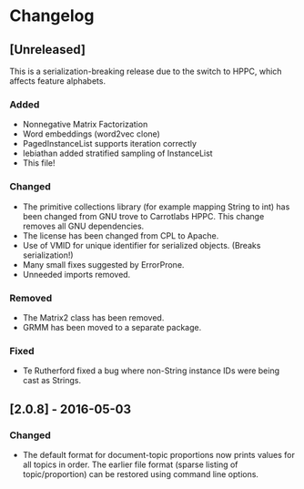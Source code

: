# Changelog

## [Unreleased]

This is a serialization-breaking release due to the switch to HPPC, which affects feature alphabets.

### Added
- Nonnegative Matrix Factorization
- Word embeddings (word2vec clone)
- PagedInstanceList supports iteration correctly
- lebiathan added stratified sampling of InstanceList
- This file!

### Changed
- The primitive collections library (for example mapping String to int) has been changed from GNU trove to Carrotlabs HPPC. This change removes all GNU dependencies.
- The license has been changed from CPL to Apache.
- Use of VMID for unique identifier for serialized objects. (Breaks serialization!)
- Many small fixes suggested by ErrorProne.
- Unneeded imports removed.

### Removed
- The Matrix2 class has been removed.
- GRMM has been moved to a separate package.

### Fixed
- Te Rutherford fixed a bug where non-String instance IDs were being cast as Strings.

## [2.0.8] - 2016-05-03

### Changed
- The default format for document-topic proportions now prints values for all topics in order. The earlier file format (sparse listing of topic/proportion) can be restored using command line options.